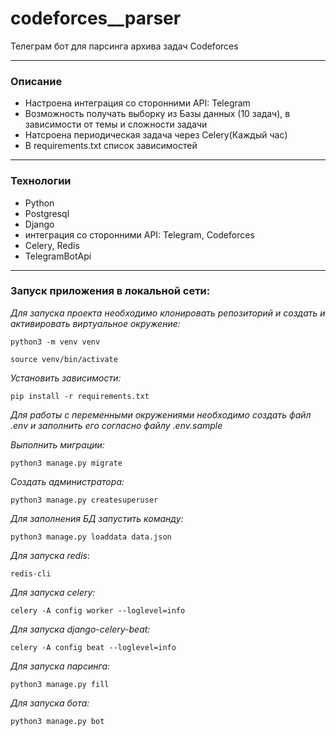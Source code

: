 # codeforces__parser
Телеграм бот для парсинга архива задач Codeforces

---

### Описание
- Настроена интеграция со сторонними API: Telegram
- Возможность  получать выборку из Базы данных (10 задач), в зависимости от темы и сложности задачи
- Натсроена периодическая задача через Celery(Каждый час)
- В requirements.txt список зависимостей
  
---

### Технологии
- Python 
- Postgresql
- Django
- интеграция со сторонними API: Telegram, Codeforces
- Celery, Redis
- TelegramBotApi

---

### Запуск приложения в локальной сети:

_Для запуска проекта необходимо клонировать репозиторий и создать и активировать виртуальное окружение:_

```
python3 -m venv venv

source venv/bin/activate
```

_Установить зависимости:_

```
pip install -r requirements.txt
```

_Для работы с переменными окружениями необходимо создать файл .env и заполнить его согласно файлу .env.sample_

_Выполнить миграции:_

```
python3 manage.py migrate
```
_Создать администратора:_

```
python3 manage.py createsuperuser
```

_Для заполнения БД запустить команду:_

```
python3 manage.py loaddata data.json
```

_Для запуска redis_:

```
redis-cli
```

_Для запуска celery:_

```
celery -A config worker --loglevel=info
```

_Для запуска django-celery-beat:_

```
celery -A config beat --loglevel=info
```

_Для запуска парсинга:_

```
python3 manage.py fill
```

_Для запуска бота:_

```
python3 manage.py bot
```

